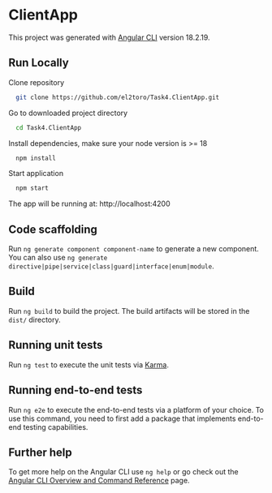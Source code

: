# ClientApp

This project was generated with [Angular CLI](https://github.com/angular/angular-cli) version 18.2.19.


## Run Locally
Clone repository

```bash
  git clone https://github.com/el2toro/Task4.ClientApp.git
```
Go to downloaded project directory

```bash
  cd Task4.ClientApp
```

Install dependencies, make sure your node version is >= 18

```bash
  npm install
```

Start application

```bash
  npm start
```

The app will be running at: http://localhost:4200

## Code scaffolding

Run `ng generate component component-name` to generate a new component. You can also use `ng generate directive|pipe|service|class|guard|interface|enum|module`.

## Build

Run `ng build` to build the project. The build artifacts will be stored in the `dist/` directory.

## Running unit tests

Run `ng test` to execute the unit tests via [Karma](https://karma-runner.github.io).

## Running end-to-end tests

Run `ng e2e` to execute the end-to-end tests via a platform of your choice. To use this command, you need to first add a package that implements end-to-end testing capabilities.

## Further help

To get more help on the Angular CLI use `ng help` or go check out the [Angular CLI Overview and Command Reference](https://angular.dev/tools/cli) page.
